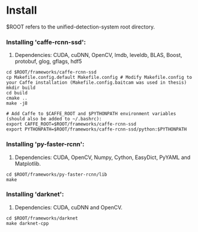 # Install
$ROOT refers to the unified-detection-system root directory.

### Installing 'caffe-rcnn-ssd':
1. Dependencies: CUDA, cuDNN, OpenCV, lmdb, leveldb, BLAS, Boost, protobuf, glog, gflags, hdf5

  ```Shell
  cd $ROOT/frameworks/caffe-rcnn-ssd
  cp Makefile.config.default Makefile.config # Modify Makefile.config to your Caffe installation (Makefile.config.baitcam was used in thesis)
  mkdir build
  cd build
  cmake ..
  make -j8
  
  # Add Caffe to $CAFFE_ROOT and $PYTHONPATH environment variables (should also be added to ~/.bashrc):
  export CAFFE_ROOT=$ROOT/frameworks/caffe-rcnn-ssd
  export PYTHONPATH=$ROOT/frameworks/caffe-rcnn-ssd/python:$PYTHONPATH
  ```

### Installing 'py-faster-rcnn':
1. Dependencies: CUDA, OpenCV, Numpy, Cython, EasyDict, PyYAML and Matplotlib.

  ```Shell
  cd $ROOT/frameworks/py-faster-rcnn/lib
  make
  ```


### Installing 'darknet':
1. Dependencies: CUDA, cuDNN and OpenCV.

  ```Shell
  cd $ROOT/frameworks/darknet
  make darknet-cpp
  ```
